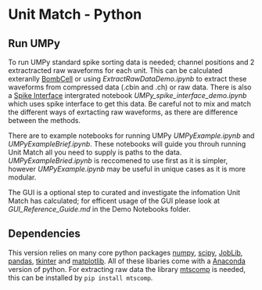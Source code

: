 # Unit Match - Python

## Run UMPy

To run UMPy standard spike sorting data is needed; channel positions and 2 extractracted raw waveforms for each unit. This can be calculated exteranlly [BombCell](https://github.com/Julie-Fabre/bombcell) or using *ExtractRawDataDemo.ipynb* to extract these waveforms from compressed data (.cbin and .ch) or raw data. There is also a [Spike Interface](https://spikeinterface.readthedocs.io/en/latest/) intergrated notebook *UMPy_spike_interface_demo.ipynb* which uses spike interface to get this data.
Be careful not to mix and match the different ways of exrtacting raw waveforms, as there are difference between the methods.

There are to example notebooks for running UMPy *UMPyExample.ipynb* and *UMPyExampleBrief.ipynb*. These notebooks will guide you throuh running Unit Match all you need to supply is paths to the data. *UMPyExampleBried.ipynb* is reccomened to use first as it is simpler, however *UMPyExample.ipynb* may be useful in unique cases as it is more modular.

The GUI is a optional step to curated and investigate the infomation Unit Match has calculated; for efficent usage of the GUI please look at *GUI_Reference_Guide.md* in the Demo Notebooks folder.
## Dependencies
This version relies on many core python packages [numpy](https://numpy.org/), [scipy](https://scipy.org/), [JobLib](https://joblib.readthedocs.io/en/stable/), [pandas](https://pandas.pydata.org/), [tkinter](https://docs.python.org/3/library/tkinter.html) and [matplotlib](https://matplotlib.org/). All of these libaries come with a [Anaconda](https://www.anaconda.com/download/) version of python. 
For extracting raw data the library [mtscomp](https://github.com/int-brain-lab/mtscomp) is needed, this can be installed by `pip install mtscomp`.